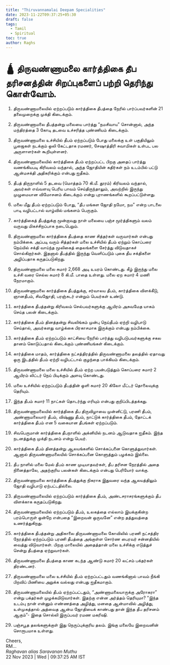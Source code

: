 ```yaml
---
title: "Thiruvannamalai Deepam Specialities"
date: 2023-11-22T09:37:25+05:30
draft: false
tags:
  - Tamil
  - Spiritual
toc: true
author: Raghs
---
```


# 🛕 திருவண்ணாமலை கார்த்திகை தீப தரிசனத்தின் சிறப்புகளைப் பற்றி தெரிந்து கொள்வோம். 

1. திருவண்ணாமலையில் ஏற்றப்படும் கார்த்திகை தீபத்தை நேரில் பார்ப்பவர்களின் 21 தலைமுறைக்கு முக்தி கிடைக்கும்.

2. திருவண்ணாமலை தீபத்தன்று மலையை பார்த்து “நமசிவாய” சொன்னால், அந்த மந்திரத்தை 3 கோடி தடவை உச்சரித்த புண்ணியம் கிடைக்கும்.

3. திருவண்ணாமலை உச்சியில் தீபம் ஏற்றப்படும் போது மலைக்கு உள் பகுதியிலும் பூஜைகள் நடக்கும் ஒலி கேட்டதாக ரமணர், சேஷாத்திரி சுவாமிகள் உள்பட பல அருளாளர்கள் கூறியுள்ளனர்.

<!--more-->

4. திருவண்ணாமலையில் கார்த்திகை தீபம் ஏற்றப்பட்ட பிறகு அதைப் பார்த்து வணங்கியபடி கிரிவலம் வந்தால், அந்த ஜோதியின் கதிர்கள் நம் உடம்பில் பட்டு ஆன்மசக்தி அதிகரிக்கும் என்பது ஐதீகம்.

5. தீபத் திருநாளில் 5 தடவை (மொத்தம் 70 கி.மீ. தூரம்) கிரிவலம் வந்தால், அவர்கள் எவ்வளவு பெரிய பாவம் செய்திருந்தாலும், அவற்றில் இருந்து முழுமையான விமோசனம் கிடைக்கும் என்று புராணங்களில் கூறப்பட்டுள்ளது.

6. மலை மீது தீபம் ஏற்றப்படும் போது, “தீப மங்கள ஜோதி நமோ, நம” என்ற பாடலை பாடி வழிபட்டால் வாழ்வில் மங்களம் பெருகும்.

7. கார்த்திகைத் தீபத்துக்கு மூன்றாவது நாள் மலையை பஞ்ச மூர்த்திகளும் வலம் வருவது மிகச்சிறப்பாக நடைபெறும். 

8. திருவண்ணாமலை கார்த்திகை தீபத்தை காண சித்தர்கள் வருவார்கள் என்பது நம்பிக்கை. அப்படி வரும் சித்தர்கள் மலை உச்சியில் தீபம் ஏற்றும் கொப்பரை நெய்யில் சக்தி வாய்ந்த மூலிகைத் தைலங்களை சேர்த்து விடுவதாகச் சொல்கிறார்கள். இதனால் தீபத்தில் இருந்து வெளிப்படும் புகை தீய சக்திகளை அழிப்பதாக கருதப்படுகிறது.

9. திருவண்ணாமலை மலை சுமார் 2,668 அடி உயரம் கொண்டது. கீழ் இருந்து மலை உச்சி வரை செல்ல சுமார் 8 கி.மீ. பாதை உள்ளது. மலை ஏற சுமார் 4 மணி நேரமாகும்.

10. திருவண்ணாமலை கார்த்திகை தீபத்துக்கு, சர்வாலய தீபம், கார்த்திகை விளக்கீடு, ஞானதீபம், சிவஜோதி, பரஞ்சுடர் என்றும் பெயர்கள் உண்டு.

11. கார்த்திகை தீபத்தன்று கிரிவலம் செல்பவர்களுக்கு ஆயிரம் அசுவமேத யாகம் செய்த பலன் கிடைக்கும்.

12. கார்த்திகை தீபம் தினத்தன்று சிவலிங்கம் முன்பு நெய்தீபம் ஏற்றி வழிபாடு செய்தால், அவர்களது வாழ்க்கை பிரகாசமாக இருக்கும் என்பது நம்பிக்கை.

13. கார்த்திகை தீபம் ஏற்றப்படும் காட்சியை நேரில் பார்த்து வழிபடுபவர்களுக்கு சகல தானம் கொடுப்பதால் கிடைக்கும் புண்ணியங்கள் கிடைக்கும்.

14. கார்த்திகை  மாதம், கார்த்திகை நட்சத்திரத்தில் திருவண்ணாமலை தலத்தில் ஏதாவது ஒரு இடத்தில் தீபம் ஏற்றி வழிபட்டால் குழந்தை பாக்கியம் கிடைக்கும்.

15. திருவண்ணாமலை மலை உச்சியில் தீபம் ஏற்ற பயன்படுத்தும் கொப்பரை சுமார் 2 ஆயிரம் லிட்டர் நெய் பிடிக்கும் அளவு கொண்டது.

16. மலை உச்சியில் ஏற்றப்படும் தீபத்தின் ஒளி சுமார் 20 கிலோ மீட்டர் தொலைவுக்கு தெரியும்.

17. இந்த தீபம் சுமார் 11 நாட்கள் தொடர்ந்து எரியும் என்பது குறிப்பிடத்தக்கது.

18. திருவண்ணாமலையில் கார்த்திகை தீப திருவிழாவை முன்னிட்டு, பரணி தீபம், அண்ணாமலையார் தீபம், விஷ்ணு தீபம், நாட்டுக் கார்த்திகை தீபம், தோட்டக் கார்த்திகை தீபம் என 5 வகையான தீபங்கள் ஏற்றப்படும்.

19. சிவபெருமான் கார்த்திகை தீபநாளில் அக்னியில் நடனம் ஆடுவதாக ஐதீகம். இந்த நடனத்துக்கு முக்தி நடனம் என்று பெயர்.

20. கார்த்திகை தீபம் தினத்தன்று ஆலயங்களில் சொக்கப்பனை கொளுத்துவார்கள். ஆனால் திருவண்ணாமலையில் சொக்கப்பனை கொளுத்தும் பழக்கம் இல்லை.

21. தீப நாளில் மலை மேல் தீபம் காண முடியாதவர்கள், தீப தரிசன நேரத்தில் அதை நினைத்தாலே, அதற்குரிய பலன்கள் கிடைக்கும் என்பது பெரியோர் வாக்கு.

22. திருவண்ணாமலை கார்த்திகை தீபத்துக்கு நிகராக இதுவரை வந்த ஆலயத்திலும் ஜோதி வழிபாடு ஏற்பட்டதில்லை.

23. திருவண்ணாமலையில் ஏற்றப்படும் கார்த்திகை தீபம், அண்டசராசரங்களுக்கும் தீப விளக்காக கருதப்படுகிறது.

24. திருவண்ணாமலையில் ஏற்றப்படும் தீபம், உலகத்தை எல்லாம் இயக்குகின்ற பரம்பொருள் ஒன்றே என்பதை “இறைவன் ஒருவனே” என்ற தத்துவத்தை உணர்த்துகிறது.

25. கார்த்திகை தீபத்தன்று அதிகாலை திருவண்ணாமலை கோவிலில் பரணி நட்சத்திர நேரத்தில் ஏற்றப்படும் பரணி தீபத்தை அங்குள்ள சொர்ண பைரவர் சன்னதியில் வைத்து விடுவார்கள். பிறகு மாலையில் அதைத்தான் மலை உச்சிக்கு எடுத்துச் சென்று தீபத்தை ஏற்றுவார்கள்.

26. திருவண்ணாமலை தீபத்தை காண கடந்த ஆண்டு சுமார் 20 லட்சம் பக்தர்கள் திரண்டனர். 

27. திருவண்ணாமலை மலை உச்சியில் தீபம் ஏற்றப்பட்டதும் வணங்கினால் பாவம் நீங்கி பிறவிப் பிணியை அறுக்க வல்லது என்பது ஐதீகமாகும்.

28. திருவண்ணாமலையில் தீபம் ஏற்றப்பட்டதும், “அண்ணாமலையாருக்கு அரோகரா” என்று பக்தர்கள் முழக்கமிடுவார்கள். இதற்கு என்ன அர்த்தம் தெரியுமா? “இந்த உடம்பு நான் என்னும் எண்ணத்தை அழித்து, மனதை ஆன்மாவில் அழித்து, உள்முகத்தால் அத்வைத ஆன்ம ஜோதியைக் காண்பது தான் இந்த தீப தரிசனம் ஆகும்”- இதை சொல்லி இருப்பவர் ரமண மகரிஷி.

29. பஞ்சபூத தலங்களுக்குள் இது நெருப்புக்குரிய தலம். இங்கு மலையே இறைவனின் சொரூபமாக உள்ளது.

Cheers,\
RM...\
_Raghavan alias Saravanan Muthu_\
22 Nov 2023 | Wed | 09:37:25 AM IST
